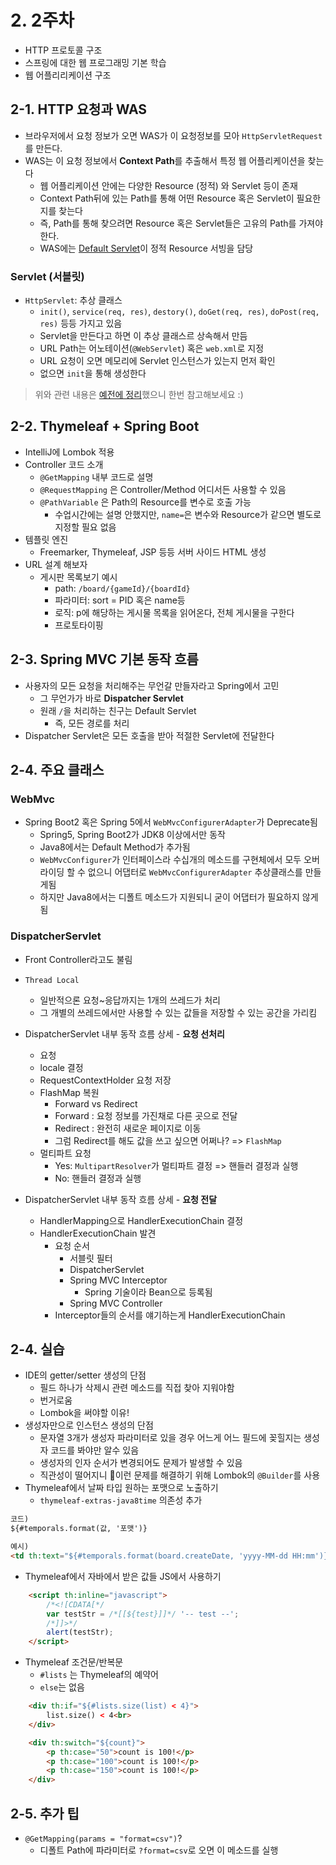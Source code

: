 
# 2. 2주차

* HTTP 프로토콜 구조
* 스프링에 대한 웹 프로그래밍 기본 학습
* 웹 어플리리케이션 구조

## 2-1. HTTP 요청과 WAS

* 브라우저에서 요청 정보가 오면 WAS가 이 요청정보를 모아 ```HttpServletRequest```를 만든다.
* WAS는 이 요청 정보에서 **Context Path**를 추출해서 특정 웹 어플리케이션을 찾는다
    * 웹 어플리케이션 안에는 다양한 Resource (정적) 와 Servlet 등이 존재
    * Context Path뒤에 있는 Path를 통해 어떤 Resource 혹은 Servlet이 필요한지를 찾는다
    * 즉, Path를 통해 찾으려면 Resource 혹은 Servlet들은 고유의 Path를 가져야 한다.
    * WAS에는 [Default Servlet](http://toby.epril.com/?p=1107)이 정적 Resource 서빙을 담당

### Servlet (서블릿)

* ```HttpServlet```: 추상 클래스
    * ```init()```, ```service(req, res)```, ```destory()```, ```doGet(req, res)```, ```doPost(req, res)``` 등등 가지고 있음
    * Servlet을 만든다고 하면 이 추상 클래스르 상속해서 만듬
    * URL Path는 어노테이션(```@WebServlet```) 혹은 ```web.xml```로 지정
    * URL 요청이 오면 메모리에 Servlet 인스턴스가 있는지 먼저 확인
    * 없으면 ```init```을 통해 생성한다

> 위와 관련 내용은 [예전에 정리](https://jojoldu.tistory.com/118)했으니 한번 참고해보세요 :)

## 2-2. Thymeleaf + Spring Boot

* IntelliJ에 Lombok 적용
* Controller 코드 소개
    * ```@GetMapping``` 내부 코드로 설명
    * ```@RequestMapping``` 은 Controller/Method 어디서든 사용할 수 있음
    * ```@PathVariable``` 은 Path의 Resource를 변수로 호출 가능
        * 수업시간에는 설명 안했지만, ```name=```은 변수와 Resource가 같으면 별도로 지정할 필요 없음
* 템플릿 엔진
    * Freemarker, Thymeleaf, JSP 등등 서버 사이드 HTML 생성
* URL 설계 해보자
    * 게시판 목록보기 예시
        * path: ```/board/{gameId}/{boardId}```
        * 파라미터: sort = PID 혹은 name등
        * 로직: p에 해당하는 게시물 목록을 읽어온다, 전체 게시물을 구한다
        * 프로토타이핑

## 2-3. Spring MVC 기본 동작 흐름

* 사용자의 모든 요청을 처리해주는 무언갈 만들자라고 Spring에서 고민
    * 그 무언가가 바로 **Dispatcher Servlet**
    * 원래 ```/```을 처리하는 친구는 Default Servlet
        * 즉, 모든 경로를 처리
*  Dispatcher Servlet은 모든 호출을 받아 적절한 Servlet에 전달한다

## 2-4. 주요 클래스

### WebMvc

* Spring Boot2 혹은 Spring 5에서 ```WebMvcConfigurerAdapter```가 Deprecate됨
    * Spring5, Spring Boot2가 JDK8 이상에서만 동작
    * Java8에서는 Default Method가 추가됨
    * ```WebMvcConfigurer```가 인터페이스라 수십개의 메소드를 구현체에서 모두 오버라이딩 할 수 없으니 어댑터로 ```WebMvcConfigurerAdapter``` 추상클래스를 만들게됨
    * 하지만 Java8에서는 디폴트 메소드가 지원되니 굳이 어댑터가 필요하지 않게 됨

### DispatcherServlet

* Front Controller라고도 불림
* ```Thread Local```
    * 일반적으론 요청~응답까지는 1개의 쓰레드가 처리
    * 그 개별의 쓰레드에서만 사용할 수 있는 값들을 저장할 수 있는 공간을 가리킴
* DispatcherServlet 내부 동작 흐름 상세 - **요청 선처리**
  * 요청
  * locale 결정
  * RequestContextHolder 요청 저장
  * FlashMap 복원
    * Forward vs Redirect
    * Forward : 요청 정보를 가진채로 다른 곳으로 전달
    * Redirect : 완전히 새로운 페이지로 이동
    * 그럼 Redirect를 해도 값을 쓰고 싶으면 어쩌나? => ```FlashMap```
  * 멀티파트 요청
    * Yes: ```MultipartResolver```가 멀티파트 결정 => 핸들러 결정과 실행
    * No: 핸들러 결정과 실행

* DispatcherServlet 내부 동작 흐름 상세 - **요청 전달**
    * HandlerMapping으로 HandlerExecutionChain 결정
    * HandlerExecutionChain 발견
      * 요청 순서
        * 서블릿 필터
        * DispatcherServlet
        * Spring MVC Interceptor
            * Spring 기술이라 Bean으로 등록됨
        * Spring MVC Controller
      * Interceptor들의 순서를 얘기하는게 HandlerExecutionChain

## 2-4. 실습

* IDE의 getter/setter 생성의 단점
  * 필드 하나가 삭제시 관련 메소드를 직접 찾아 지워야함
  * 번거로움
  * Lombok을 써야할 이유!
* 생성자만으로 인스턴스 생성의 단점
  * 문자열 3개가 생성자 파라미터로 있을 경우 어느게 어느 필드에 꽂힐지는 생성자 코드를 봐야만 알수 있음
  * 생성자의 인자 순서가 변경되어도 문제가 발생할 수 있음
  * 직관성이 떨어지니 이런 문제를 해결하기 위해 Lombok의 ```@Builder```를 사용
* Thymeleaf에서 날짜 타입 원하는 포맷으로 노출하기
    * ```thymeleaf-extras-java8time``` 의존성 추가

```html
코드)
${#temporals.format(값, '포맷')}

예시)
<td th:text="${#temporals.format(board.createDate, 'yyyy-MM-dd HH:mm')}"></td>
```

* Thymeleaf에서 자바에서 받은 값들 JS에서 사용하기

```html
    <script th:inline="javascript">
        /*<![CDATA[*/
        var testStr = /*[[${test}]]*/ '-- test --';
        /*]]>*/
        alert(testStr);
    </script>
```

* Thymeleaf 조건문/반복문
    * ```#lists``` 는 Thymeleaf의 예약어
    * ```else```는 없음

```html
    <div th:if="${#lists.size(list) < 4}">
        list.size() < 4<br>
    </div>

    <div th:switch="${count}">
        <p th:case="50">count is 100!</p>
        <p th:case="100">count is 100!</p>
        <p th:case="150">count is 100!</p>
    </div>
```

## 2-5. 추가 팁

* ```@GetMapping(params = "format=csv")```?
    * 디폴트 Path에 파라미터로 ```?format=csv```로 오면 이 메소드를 실행
    
